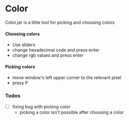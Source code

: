 # Color
Color.jar is a little tool for picking and choosing colors

#### Choosing colors
- Use sliders
- change hexadecimal code and press enter
- change rgb values and press enter


#### Picking colors
- move window's left upper corner to the relevant pixel
- press P

### Todos
- [ ] fixing bug with picking color
  - picking a color isn't possible after choosing a color

